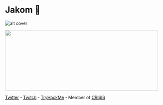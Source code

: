 # Jakom 🚀

![alt cover](https://i.imgur.com/s5TND2d.png)

<img width="100%" height="200" src="https://github-readme-stats.vercel.app/api?username=ryouyoo&show_icons=true&theme=dracula">


[Twitter](https://twitter.com/RyouShin7) - [Twitch](https://www.twitch.tv/jakomthehandler) - [TryHackMe](https://tryhackme.com/p/Jakom0x64) - Member of [CRISIS](https://www.facebook.com/Crisi5)
